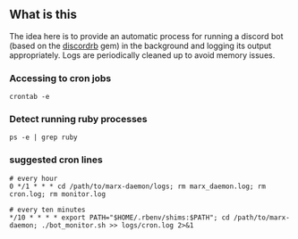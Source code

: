 ## What is this
The idea here is to provide an automatic process for running a discord bot (based on the [discordrb](https://github.com/shardlab/discordrb) gem) in the background and logging its output appropriately. Logs are periodically cleaned up to avoid memory issues.
### Accessing to cron jobs
`crontab -e`

### Detect running ruby processes
`ps -e | grep ruby`

### suggested cron lines
```
# every hour
0 */1 * * * cd /path/to/marx-daemon/logs; rm marx_daemon.log; rm cron.log; rm monitor.log

# every ten minutes
*/10 * * * * export PATH="$HOME/.rbenv/shims:$PATH"; cd /path/to/marx-daemon; ./bot_monitor.sh >> logs/cron.log 2>&1
```
